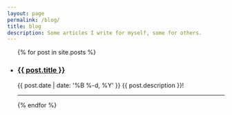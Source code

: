 ```yaml
---
layout: page
permalink: /blog/
title: blog
description: Some articles I write for myself, some for others.
---
```


<ul class="post-list">
    {% for post in site.posts %}
      <li>
        <h3><a class="post-title" href="{{ post.url | prepend: site.baseurl }}">{{ post.title }}</a></h3>
        <span class="post-list-meta">{{ post.date | date: '%B %-d, %Y' }}</span>
        <span class="post-list-description">{{ post.description }}!</span>
        <!-- <br/> -->
        <hr/>
      </li>
    {% endfor %}
</ul>
